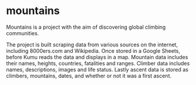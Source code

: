 # mountains
Mountains is a project with the aim of discovering global climbing communities.

The project is built scraping data from various sources on the internet, including 8000ers.com and Wikipedia. Once stored in a Google Sheets, before Kumu reads the data and displays in a map. Mountain data includes their names, heights, countries, fatalities and ranges. Climber data includes names, descriptions, images and life status. Lastly ascent data is stored as climbers, mountains, dates, and whether or not it was a first ascent.
